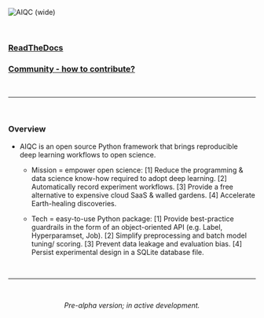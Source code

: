 ![AIQC (wide)](https://raw.githubusercontent.com/aiqc/aiqc/main/docs/images/aiqc_logo_banner_controlroom.png)

<br />

### [ReadTheDocs](https://aiqc.readthedocs.io/)

### [Community - how to contribute?](https://aiqc.readthedocs.io/en/latest/community.html)

<br />

---

<br />

### Overview

* AIQC is an open source Python framework that brings reproducible deep learning workflows to open science.

  * Mission = empower open science: [1] Reduce the programming & data science know-how required to adopt deep learning. [2] Automatically record experiment workflows. [3] Provide a free alternative to expensive cloud SaaS & walled gardens. [4] Accelerate Earth-healing discoveries.

  * Tech = easy-to-use Python package: [1] Provide best-practice guardrails in the form of an object-oriented API (e.g. Label, Hyperparamset, Job). [2] Simplify preprocessing and batch model tuning/ scoring. [3] Prevent data leakage and evaluation bias. [4] Persist experimental design in a SQLite database file.

<br />

---

<br />

<p align="center"><i>Pre-alpha version; in active development.</i></p>

<br />